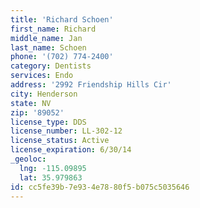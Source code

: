 ```yaml
---
title: 'Richard Schoen'
first_name: Richard
middle_name: Jan
last_name: Schoen
phone: '(702) 774-2400'
category: Dentists
services: Endo
address: '2992 Friendship Hills Cir'
city: Henderson
state: NV
zip: '89052'
license_type: DDS
license_number: LL-302-12
license_status: Active
license_expiration: 6/30/14
_geoloc:
  lng: -115.09895
  lat: 35.979863
id: cc5fe39b-7e93-4e78-80f5-b075c5035646
---
```

